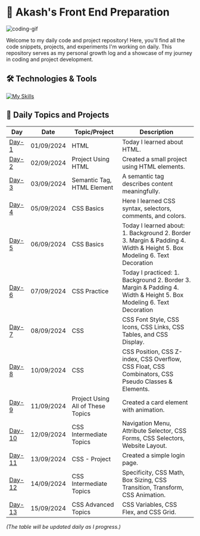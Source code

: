 # 🚀 Akash's Front End Preparation

![coding-gif](https://globaleducation.s3.ap-south-1.amazonaws.com/globaledu/gif/front-end-development.gif)

Welcome to my daily code and project repository! Here, you'll find all the code snippets, projects, and experiments I'm working on daily. This repository serves as my personal growth log and a showcase of my journey in coding and project development.

## 🛠️ Technologies & Tools

[![My Skills](https://skillicons.dev/icons?i=html,css,javascript,figma,git,github,vscode&theme=light)](https://skillicons.dev)

## 📅 Daily Topics and Projects

| Day   | Date       | Topic/Project               | Description                                          |
|-------|------------|-----------------------------|------------------------------------------------------|
| [Day-1](https://github.com/akashm01github/Frontend-2024/tree/main/Day-1/1.%20HTML) | 01/09/2024 | HTML                        | Today I learned about HTML.                           |
| [Day-2](https://github.com/akashm01github/Frontend-2024/tree/main/Day-2) | 02/09/2024 | Project Using HTML           | Created a small project using HTML elements.          |
| [Day-3](https://github.com/akashm01github/Frontend-2024/tree/main/Day-3) | 03/09/2024 | Semantic Tag, HTML Element   | A semantic tag describes content meaningfully.        |
| [Day-4](https://github.com/akashm01github/Frontend-2024/tree/main/Day-4) | 05/09/2024 | CSS Basics                  | Here I learned CSS syntax, selectors, comments, and colors. |
| [Day-5](https://github.com/akashm01github/Frontend-2024/tree/main/Day-5) | 06/09/2024 | CSS Basics                  | Today I learned about: 1. Background 2. Border 3. Margin & Padding 4. Width & Height 5. Box Modeling 6. Text Decoration |
| [Day-6](https://github.com/akashm01github/Frontend-2024/tree/main/Day-6) | 07/09/2024 | CSS Practice                | Today I practiced: 1. Background 2. Border 3. Margin & Padding 4. Width & Height 5. Box Modeling 6. Text Decoration |
| [Day-7](https://github.com/akashm01github/Frontend-2024/tree/main/Day-7) | 08/09/2024 | CSS                         | CSS Font Style, CSS Icons, CSS Links, CSS Tables, and CSS Display. |
| [Day-8](https://github.com/akashm01github/Frontend-2024/tree/main/Day-8) | 10/09/2024 | CSS                         | CSS Position, CSS Z-index, CSS Overflow, CSS Float, CSS Combinators, CSS Pseudo Classes & Elements. |
| [Day-9](https://github.com/akashm01github/Frontend-2024/tree/main/Day-9) | 11/09/2024 | Project Using All of These Topics | Created a card element with animation. |
| [Day-10](https://github.com/akashm01github/Frontend-2024/tree/main/Day-10) | 12/09/2024 | CSS Intermediate Topics      | Navigation Menu, Attribute Selector, CSS Forms, CSS Selectors, Website Layout. |
| [Day-11](https://github.com/akashm01github/Frontend-2024/tree/main/Day-11) | 13/09/2024 | CSS - Project               | Created a simple login page. |
| [Day-12](https://github.com/akashm01github/Frontend-2024/tree/main/Day-12) | 14/09/2024 | CSS Intermediate Topics      | Specificity, CSS Math, Box Sizing, CSS Transition, Transform, CSS Animation. |
| [Day-13](https://github.com/akashm01github/Frontend-2024/tree/main/Day-13) | 15/09/2024 | CSS Advanced Topics          | CSS Variables, CSS Flex, and CSS Grid. |

_(The table will be updated daily as I progress.)_
